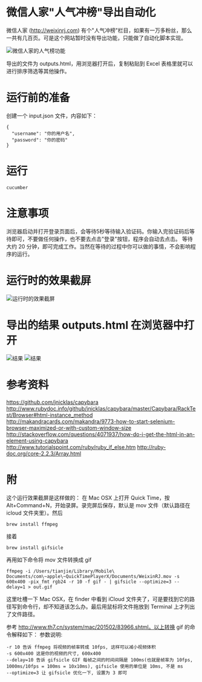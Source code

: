 # 微信人家"人气冲榜"导出自动化

微信人家 (http://weixinrj.com) 有个"人气冲榜"栏目，如果有一万多粉丝，那么一共有几百页。可是这个网站暂时没有导出功能，只能做了自动化脚本实现。

![微信人家的人气榜功能](img/ranking.png "微信人家的人气榜功能")

导出的文件为 outputs.html，用浏览器打开后，复制粘贴到 Excel 表格里就可以进行排序筛选等其他操作。

# 运行前的准备

创建一个 input.json 文件，内容如下：

```
{
  "username": "你的用户名",
  "password": "你的密码"
}
```

# 运行

```
cucumber
```

# 注意事项
浏览器启动并打开登录页面后，会等待5秒等待输入验证码。你输入完验证码后等待即可，不要做任何操作，也不要去点击"登录"按钮，程序会自动去点击。
等待大约 20 分钟，即可完成工作。当然在等待的过程中你可以做的事情，不会影响程序的运行。

# 运行时的效果截屏
![运行时的效果截屏](img/screenshot.gif "运行时的效果截屏")

# 导出的结果 outputs.html 在浏览器中打开
![结果](img/screenshot1.png "结果")
![结果](img/screenshot2.png "结果")

# 参考资料

https://github.com/jnicklas/capybara
http://www.rubydoc.info/github/jnicklas/capybara/master/Capybara/RackTest/Browser#html-instance_method
http://makandracards.com/makandra/9773-how-to-start-selenium-browser-maximized-or-with-custom-window-size
http://stackoverflow.com/questions/4071937/how-do-i-get-the-html-in-an-element-using-capybara
http://www.tutorialspoint.com/ruby/ruby_if_else.htm
http://ruby-doc.org/core-2.2.3/Array.html

# 附
这个运行效果截屏是这样做的：
在 Mac OSX 上打开 Quick Time，按 Alt+Command+N，开始录屏。录完屏后保存，默认是 mov 文件（默认路径在 icloud 文件夹里）。然后
```
brew install ffmpeg 
```
接着
```
brew install gifsicle
```
再用如下命令将 mov 文件转换成 gif
```
ffmpeg -i /Users/tianjie/Library/Mobile\ Documents/com\~apple\~QuickTimePlayerX/Documents/WeixinRJ.mov -s 600x400 -pix_fmt rgb24 -r 10 -f gif - | gifsicle --optimize=3 --delay=1 > out.gif
```
这里吐槽一下 Mac OSX，在 finder 中看到 iCloud 文件夹了，可是要找到它的路径写到命令行，却不知道该怎么办。最后用鼠标将文件拖放到 Terminal 上才列出了文件路径。

参考 http://www.th7.cn/system/mac/201502/83966.shtml。以上转换 gif 的命令解释如下：
参数说明:
```
-r 10 告诉 ffmpeg 将视频的帧率转成 10fps, 这样可以减小视频体积
-s 600x400 这是你的视频的尺寸, 600x400
--delay=10 告诉 gifsicle GIF 每帧之间的时间间隔是 100ms(也就是帧率为 10fps, 1000ms/10fps = 100ms = 10x10ms), gifsicle 使用的单位是 10ms, 不是 ms
--optimize=3 让 gifsicle 优化一下, 设置为 3 即可
```